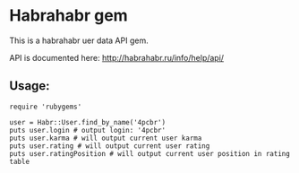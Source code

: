 Habrahabr gem
=============

This is a habrahabr uer data API gem.

API is documented here: http://habrahabr.ru/info/help/api/

Usage:
------

    require 'rubygems'

    user = Habr::User.find_by_name('4pcbr')
    puts user.login # output login: '4pcbr'
    puts user.karma # will output current user karma
    puts user.rating # will output current user rating
    puts user.ratingPosition # will output current user position in rating table
